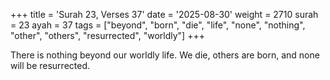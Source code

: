 +++
title = 'Surah 23, Verses 37'
date = '2025-08-30'
weight = 2710
surah = 23
ayah = 37
tags = ["beyond", "born", "die", "life", "none", "nothing", "other", "others", "resurrected", "worldly"]
+++

There is nothing beyond our worldly life. We die, others are born, and none will be resurrected.